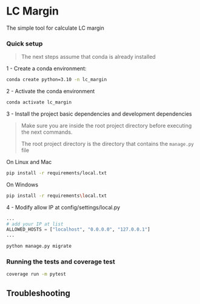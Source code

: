 LC Margin
==============================

The simple tool for calculate LC margin

### Quick setup

> The next steps assume that conda is already installed

1 - <a name="step-1">Create a conda environment:</a>


```bash
conda create python=3.10 -n lc_margin
```
2 - <a name="step-2">Activate the conda environment</a>

```bash
conda activate lc_margin
```

3 - <a name="step-3">Install the project basic dependencies and development dependencies</a>

> Make sure you are inside the root project directory before executing the next commands.
>
> The root project directory is the directory that contains the `manage.py` file

On Linux and Mac

```bash
pip install -r requirements/local.txt
```

On Windows

```bash
pip install -r requirements\local.txt
```
4 - <a name="step-4">Modify allow IP at config/settings/local.py</a>

```python
...
# add your IP at list
ALLOWED_HOSTS = ["localhost", "0.0.0.0", "127.0.0.1"]
...
```

<!-- 4 - <a name="step-4">Configure the database connection string on the .env</a>

On Linux and Mac

```bash
cp env.sample.mac_or_linux .env
```

On Windows

```bash
copy env.sample.windows .env
```

Change the value of the variable `DATABASE_URL` inside the file` .env` with the information of the database we want to connect.

Note: Several project settings have been configured so that they can be easily manipulated using environment variables or a plain text configuration file, such as the `.env` file.
This is done with the help of a library called django-environ. We can see the formats expected by `DATABASE_URL` at https://github.com/jacobian/dj-database-url#url-schema. 

5 - <a name="step-5">Use the django-extension's `sqlcreate` management command to help to create the database</a>

On Linux:

```bash
python manage.py sqlcreate | sudo -u postgres psql -U postgres
```

On Mac:

```bash
python manage.py sqlcreate | psql
```

On Windows:

Since [there is no official support for PostgreSQL 12 on Windows 10](https://www.postgresql.org/download/windows/) (officially PostgreSQL 12 is only supported on Windows Server), we choose to use SQLite3 on Windows

6 - <a name="step-6">Run the `migrations` to finish configuring the database to able to run the project</a> -->


```bash
python manage.py migrate
```


### <a name="running-tests">Running the tests and coverage test</a>


```bash
coverage run -m pytest
```


## <a name="troubleshooting">Troubleshooting</a>
<!-- 
If for some reason you get an error similar to bellow, is because the DATABASE_URL is configured to `postgres:///lc_margin` and because of it the generated `DATABASES` settings are configured to connect on PostgreSQL using the socket mode.
In that case, you must create the database manually because the `sqlcreate` is not capable to correctly generate the SQL query in this case.

```sql
ERROR:  syntax error at or near "WITH"
LINE 1: CREATE USER  WITH ENCRYPTED PASSWORD '' CREATEDB;
                     ^
ERROR:  zero-length delimited identifier at or near """"
LINE 1: CREATE DATABASE lc_margin WITH ENCODING 'UTF-8' OWNER "";
                                                             ^
ERROR:  syntax error at or near ";"
LINE 1: GRANT ALL PRIVILEGES ON DATABASE lc_margin TO ;
```



```sql
ERROR:  role "myuser" already exists
ERROR:  database "lc_margin" already exists
GRANT
```

<a name="troubleshooting-delete-database">You can delete the database and the user with the commands below and then [perform step 5 again](#step-5).</a>

> :warning: **Be very careful here!**: The commands below erase data, and should only be executed on your local development machine and **NEVER** on a production server.


On Linux:

```bash
sudo -u postgres dropdb -U postgres --if-exists lc_margin
sudo -u postgres dropuser -U postgres --if-exists myuser
```

On Mac:

```bash
dropdb --if-exists lc_margin
dropuser --if-exists myuser
```

 -->
